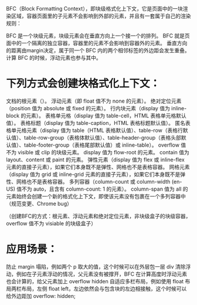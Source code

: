 BFC（Block Formatting Context），即块级格式化上下文，它是页面中的一块渲染区域，容器页面里的子元素不会影响到外部的元素，并且有一套属于自己的渲染规则：

BFC 是一个块级元素，块级元素会在垂直方向上一个接一个的排列。
BFC 就是页面中的一个隔离的独立容器，容器里的元素不会影响到容器外的元素。
垂直方向的距离由margin决定，属于同一个 BFC 内的两个相邻标签的外边距会发生重叠。
计算 BFC 的时候，浮动元素也参与其中。
# 下列方式会创建块格式化上下文：

文档的根元素（<html>）。
浮动元素（即 float 值不为 none 的元素）。
绝对定位元素（position 值为 absolute 或 fixed 的元素）。
行内块元素（display 值为 inline-block 的元素）。
表格单元格（display 值为 table-cell，HTML 表格单元格默认值）。
表格标题（display 值为 table-caption，HTML 表格标题默认值）。
匿名表格单元格元素（display 值为 table（HTML 表格默认值）、table-row（表格行默认值）、table-row-group（表格体默认值）、table-header-group（表格头部默认值）、table-footer-group（表格尾部默认值）或 inline-table）。
overflow 值不为 visible 或 clip 的块级元素。
display 值为 flow-root 的元素。
contain 值为 layout、content 或 paint 的元素。
弹性元素（display 值为 flex 或 inline-flex 元素的直接子元素），如果它们本身既不是弹性、网格也不是表格容器。
网格元素（display 值为 grid 或 inline-grid 元素的直接子元素），如果它们本身既不是弹性、网格也不是表格容器。
多列容器（column-count 或 column-width (en-US) 值不为 auto，且含有 column-count: 1 的元素）。
column-span 值为 all 的元素始终会创建一个新的格式化上下文，即使该元素没有包裹在一个多列容器中（规范变更、Chrome bug）

（创建BFC的方式：根元素、浮动元素和绝对定位元素，非块级盒子的块级容器，overflow 值不为 visiable 的块级盒子）
# 应用场景：

防止 margin 塌陷，例如两个 p 取大的值，这个时候可以在外层包一层 div
清除浮动，例如在子元素浮动的情况，父元素没有被撑开，BFC 在计算高度时浮动元素也会计算的，给父元素加上 overflow hidden
自适应多栏布局，例如使用 float 布局两栏布局，左侧 float left，左边依然会与包含块的左边相接触，这个时候可以给外边距加 overflow: hidden;

